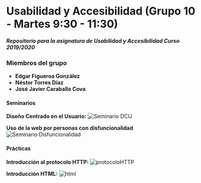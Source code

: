 # Usabilidad y Accesibilidad (Grupo 10 - Martes 9:30 - 11:30)

***Repositorio para la asignatura de Usabilidad y Accesibilidad Curso 2019/2020***
### Miembros del grupo 
* **Edgar Figueroa González**
* **Néstor Torres Díaz**
* **José Javier Caraballo Cova**

#### Seminarios

**Diseño Centrado en el Usuario:** ![Seminario DCU](https://github.com/JoseCova/UsabilidadyAccesibilidad/tree/master/seminario-dcu)

**Uso de la web por personas con disfuncionalidad** ![Seminario Disfuncionalidad](https://github.com/JoseCova/UsabilidadyAccesibilidad/tree/master/seminario-disfuncionalidad)

#### Prácticas

**Introducción al protocolo HTTP:** ![protocoloHTTP](https://github.com/JoseCova/UsabilidadyAccesibilidad/tree/master/practica_http)

**Introducción HTML:** ![html](https://github.com/JoseCova/UsabilidadyAccesibilidad/tree/master/practica-introduccion_html)

